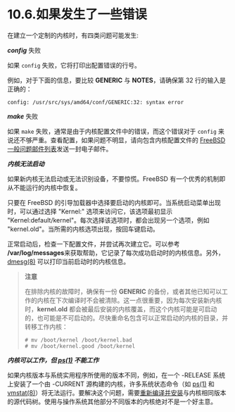 # 10.6.如果发生了一些错误

在建立一个定制的内核时，有四类问题可能发生:

_**config**_ 失败

如果 `config` 失败，它将打印出配置错误的行号。

例如，对于下面的信息，要比较 **GENERIC** 与 **NOTES**，请确保第 32 行的输入是正确的：

```shell-session
config: /usr/src/sys/amd64/conf/GENERIC:32: syntax error
```

_**make**_ 失败

如果 `make` 失败，通常是由于内核配置文件中的错误，而这个错误对于 `config` 来说还不够严重。查看配置，如果问题不明显，请向包含内核配置文件的 [FreeBSD 一般问题邮件列表](https://lists.freebsd.org/subscription/freebsd-questions)发送一封电子邮件。

_**内核无法启动**_

如果新内核无法启动或无法识别设备，不要惊慌。FreeBSD 有一个优秀的机制即从不能运行的内核中恢复。

只要在 FreeBSD 的引导加载器中选择要启动的内核即可。当系统启动菜单出现时，可以通过选择 "Kernel:" 选项来访问它，该选项最初显示 "Kernel:default/kernel"。每次选择该选项时，都会出现另一个选项，例如 "kernel.old"。当所需的内核选项出现，按回车键启动。

正常启动后，检查一下配置文件，并尝试再次建立它。可以参考 **/var/log/messages**来获取帮助，它记录了每次成功启动时的内核信息。另外，[dmesg(8)](https://www.freebsd.org/cgi/man.cgi?query=dmesg&sektion=8&format=html) 可以打印当前启动时的内核信息。

> **注意**
>
> 在排除内核的故障时，确保有一份 **GENERIC** 的备份，或者其他已知可以工作的内核在下次编译时不会被清除。这一点很重要，因为每次安装新内核时，**kernel.old** 都会被最后安装的内核覆盖，而这个内核可能是可启动的，也可能是不可启动的。尽快重命名包含可以正常启动的内核的目录，并转移工作内核：
>
> ```shell-session
> # mv /boot/kernel /boot/kernel.bad
> # mv /boot/kernel.good /boot/kernel
> ```

_**内核可以工作，但 [ps(1)](https://man.freebsd.org/cgi/man.cgi?query=ps&sektion=1&format=html) 不能工作**_

如果内核版本与系统实用程序所使用的版本不同，例如，在一个 -RELEASE 系统上安装了一个由 -CURRENT 源构建的内核，许多系统状态命令（如 [ps(1)](https://man.freebsd.org/cgi/man.cgi?query=ps&sektion=1&format=html) 和 [vmstat(8)](https://man.freebsd.org/cgi/man.cgi?query=vmstat&sektion=8&format=html)）将无法运行。要解决这个问题，需要[重新编译并安装](https://docs.freebsd.org/en/books/handbook/cutting-edge/#makeworld)与内核相同版本的源代码树。使用与操作系统其他部分不同版本的内核绝对不是一个好主意。
